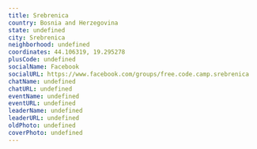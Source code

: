 ```yaml
---
title: Srebrenica
country: Bosnia and Herzegovina
state: undefined
city: Srebrenica
neighborhood: undefined
coordinates: 44.106319, 19.295278
plusCode: undefined
socialName: Facebook
socialURL: https://www.facebook.com/groups/free.code.camp.srebrenica
chatName: undefined
chatURL: undefined
eventName: undefined
eventURL: undefined
leaderName: undefined
leaderURL: undefined
oldPhoto: undefined
coverPhoto: undefined
---
```

